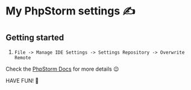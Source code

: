 # My PhpStorm settings ✍️

## Getting started

1. `File -> Manage IDE Settings -> Settings Repository -> Overwrite Remote`

Check the [PhpStorm Docs](https://www.jetbrains.com/help/phpstorm/sharing-your-ide-settings.html#settings-repository) for more details 😉

HAVE FUN! 🎉
